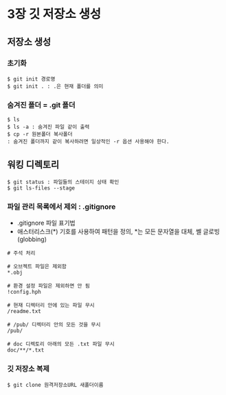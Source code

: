 # 3장 깃 저장소 생성

## 저장소 생성

### 초기화

```
$ git init 경로명
$ git init . : .은 현재 폴더를 의미
```

### 숨겨진 폴더 = .git 폴더

```
$ ls
$ ls -a : 숨겨진 파일 같이 출력
$ cp -r 원본폴더 복사폴더
: 숨겨진 폴더까지 같이 복사하려면 일상적인 -r 옵션 사용해야 한다.

```

## 워킹 디렉토리

```
$ git status : 파일들의 스테이지 상태 확인
$ git ls-files --stage
```

### 파일 관리 목록에서 제외 : .gitignore

-   .gitignore 파일 표기법
-   애스터리스크(*) 기호를 사용하여 패턴을 정의, *는 모든 문자열을 대체, 쎌 글로빙(globbing)

```
# 주석 처리

# 오브젝트 파일은 제외함
*.obj

# 환경 설정 파일은 제외하면 안 됨
!config.hph

# 현재 디렉터리 안에 있는 파일 무시
/readme.txt

# /pub/ 디렉터리 안의 모든 것을 무시
/pub/

# doc 디렉토리 아래의 모든 .txt 파일 무시
doc/**/*.txt
```

### 깃 저장소 복제

```
$ git clone 원격저장소URL 새폴더이름
```
